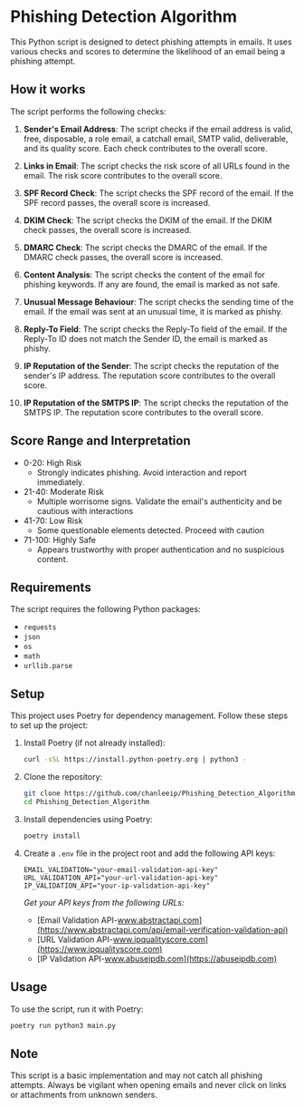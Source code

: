 # Phishing Detection Algorithm

This Python script is designed to detect phishing attempts in emails. It uses various checks and scores to determine the likelihood of an email being a phishing attempt.

## How it works

The script performs the following checks:

1. **Sender's Email Address**: The script checks if the email address is valid, free, disposable, a role email, a catchall email, SMTP valid, deliverable, and its quality score. Each check contributes to the overall score.

2. **Links in Email**: The script checks the risk score of all URLs found in the email. The risk score contributes to the overall score.

3. **SPF Record Check**: The script checks the SPF record of the email. If the SPF record passes, the overall score is increased.

4. **DKIM Check**: The script checks the DKIM of the email. If the DKIM check passes, the overall score is increased.

5. **DMARC Check**: The script checks the DMARC of the email. If the DMARC check passes, the overall score is increased.

6. **Content Analysis**: The script checks the content of the email for phishing keywords. If any are found, the email is marked as not safe.

7. **Unusual Message Behaviour**: The script checks the sending time of the email. If the email was sent at an unusual time, it is marked as phishy.

8. **Reply-To Field**: The script checks the Reply-To field of the email. If the Reply-To ID does not match the Sender ID, the email is marked as phishy.

9. **IP Reputation of the Sender**: The script checks the reputation of the sender's IP address. The reputation score contributes to the overall score.

10. **IP Reputation of the SMTPS IP**: The script checks the reputation of the SMTPS IP. The reputation score contributes to the overall score.

## Score Range and Interpretation

- 0-20: High Risk
    - Strongly indicates phishing. Avoid interaction and report immediately.
- 21-40: Moderate Risk
    - Multiple worrisome signs. Validate the email's authenticity and be cautious with interactions
- 41-70: Low Risk
    - Some questionable elements detected. Proceed with caution
- 71-100: Highly Safe
    - Appears trustworthy with proper authentication and no suspicious content.

## Requirements

The script requires the following Python packages:

- `requests`
- `json`
- `os`
- `math`
- `urllib.parse`

## Setup

This project uses Poetry for dependency management. Follow these steps to set up the project:

1. Install Poetry (if not already installed):
    ```bash
    curl -sSL https://install.python-poetry.org | python3 -
    ```

2. Clone the repository:
    ```bash
    git clone https://github.com/chanleeip/Phishing_Detection_Algorithm.git
    cd Phishing_Detection_Algorithm
    ```

3. Install dependencies using Poetry:
    ```bash
    poetry install
    ```

4. Create a `.env` file in the project root and add the following API keys:
    ```env
    EMAIL_VALIDATION="your-email-validation-api-key"
    URL_VALIDATION_API="your-url-validation-api-key"
    IP_VALIDATION_API="your-ip-validation-api-key"
    ```

    *Get your API keys from the following URLs:*
    - [Email Validation API-www.abstractapi.com](https://www.abstractapi.com/api/email-verification-validation-api)
    - [URL Validation API-www.ipqualityscore.com](https://www.ipqualityscore.com)
    - [IP Validation API-www.abuseipdb.com](https://abuseipdb.com)

## Usage

To use the script, run it with Poetry:
```bash
poetry run python3 main.py
```

## Note

This script is a basic implementation and may not catch all phishing attempts. Always be vigilant when opening emails and never click on links or attachments from unknown senders.


